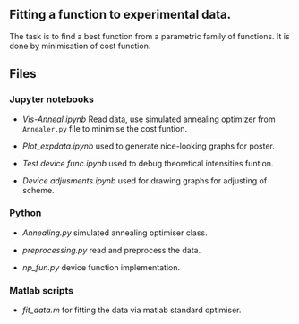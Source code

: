 ## Fitting a function to experimental data.
The task is to find a best function from a parametric family of functions. It is done by minimisation of cost function.


## Files

### Jupyter notebooks

-  *Vis-Anneal.ipynb* Read data, use simulated annealing optimizer from `Annealer.py` file to minimise the cost funtion.

- *Plot_expdata.ipynb* used to generate nice-looking graphs for poster.

- *Test device func.ipynb* used to debug theoretical intensities funtion.

- *Device adjusments.ipynb* used for drawing graphs for adjusting of scheme.
### Python

- *Annealing.py* simulated annealing optimiser class.

- *preprocessing.py* read and preprocess the data.

- *np_fun.py* device function implementation.


### Matlab scripts

- *fit_data.m* for fitting the data via matlab standard optimiser.

